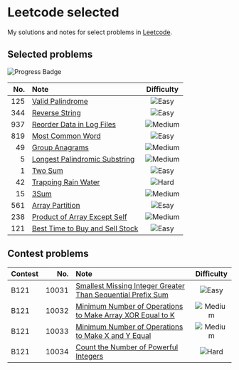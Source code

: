 # Leetcode selected

My solutions and notes for select problems in [Leetcode][leetcode].

[leetcode]: https://leetcode.com/



## Selected problems

![Progress Badge](https://img.shields.io/badge/Progress-12%20Solved-blue)

| No. | Note | Difficulty |
| -: | :- | :-: |
| 125 | [Valid Palindrome][p125] | ![Easy](https://img.shields.io/badge/Easy-green) |
| 344 | [Reverse String][p344] | ![Easy](https://img.shields.io/badge/Easy-green) |
| 937 | [Reorder Data in Log Files][p937] | ![Medium](https://img.shields.io/badge/Medium-yellow) |
| 819 | [Most Common Word][p819] | ![Easy](https://img.shields.io/badge/Easy-green) |
| 49 | [Group Anagrams][p49] | ![Medium](https://img.shields.io/badge/Medium-yellow) |
| 5 | [Longest Palindromic Substring][p5] | ![Medium](https://img.shields.io/badge/Medium-yellow) |
| 1 | [Two Sum][p1] | ![Easy](https://img.shields.io/badge/Easy-green) |
| 42 | [Trapping Rain Water][p42] | ![Hard](https://img.shields.io/badge/Hard-red) |
| 15 | [3Sum][p15] | ![Medium](https://img.shields.io/badge/Medium-yellow) |
| 561 | [Array Partition][p561] | ![Esay](https://img.shields.io/badge/Easy-green) |
| 238 | [Product of Array Except Self][p238] | ![Medium](https://img.shields.io/badge/Medium-yellow) |
| 121 | [Best Time to Buy and Sell Stock][p121] | ![Easy](https://img.shields.io/badge/Easy-green) |

[p125]: ./problems/basic/125/README.md
[p344]: ./problems/basic/344/README.md
[p937]: ./problems/basic/937/README.md
[p819]: ./problems/basic/819/README.md
[p49]: ./problems/basic/49/README.md
[p5]: ./problems/basic/5/README.md
[p1]: ./problems/basic/1/README.md
[p42]: ./problems/basic/42/README.md
[p15]: ./problems/basic/15/README.md
[p561]: ./problems/basic/561/README.md
[p238]: ./problems/basic/238/README.md
[p121]: ./problems/basic/121/README.md

## Contest problems

| Contest | No. | Note | Difficulty |
| :- | -: | :- | :-: |
| B121 | 10031 | [Smallest Missing Integer Greater Than Sequential Prefix Sum][p10031] | ![Easy](https://img.shields.io/badge/Easy-green) |
| B121 | 10032 | [Minimum Number of Operations to Make Array XOR Equal to K][p10032]  | ![Medium](https://img.shields.io/badge/Medium-yellow) |
| B121 | 10033 | [Minimum Number of Operations to Make X and Y Equal][p10033]          | ![Medium](https://img.shields.io/badge/Medium-yellow) |
| B121 | 10034 | [Count the Number of Powerful Integers][p10034]                       | ![Hard](https://img.shields.io/badge/Hard-red) |

[p10031]: ./problems/contest/10031/README.md
[p10032]: ./problems/contest/10032/README.md
[p10033]: ./problems/contest/10033/README.md
[p10034]: ./problems/contest/10034/README.md
